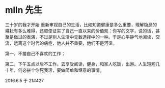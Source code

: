 # mlln 先生

三十岁的我才开始 重新审视自己的生活，比如知道健康是多么重要，理解隐忍的耕耘有多么难得，还顺便证实了自己一直以来的价值观：你写的文字，说的话，甚至是做过的表演，不过是别人生活中无数选择中的一种。于是心平静气地阅读，交流，远离这个时代的病症，他人并不重要，他们不是河渠。

第一，不接自己不喜欢的工作；

第二，下午五点以后不工作。去享受阅读，健身，和家人吃饭，出游。人生短短几十年，何必拼个你死我活，要做简单和惬意的事情。

2016.6.5 于 21#427
